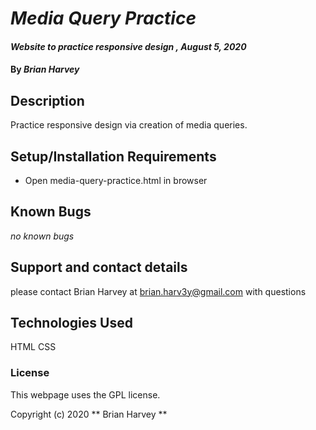 # _Media Query Practice_

#### _Website to practice responsive design , August 5, 2020_

#### By _**Brian Harvey**_

## Description

Practice responsive design via creation of media queries.

## Setup/Installation Requirements

* Open media-query-practice.html in browser


## Known Bugs

_no known bugs_

## Support and contact details

please contact Brian Harvey at brian.harv3y@gmail.com with questions

## Technologies Used

HTML
CSS

### License
This webpage uses the GPL license.


Copyright (c) 2020 ** Brian Harvey **